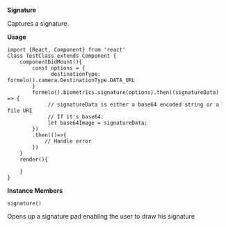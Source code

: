 **Signature**

Captures a signature.

**Usage**
    
    import {React, Component} from 'react'
    Class TestClass extends Component {
        componentDidMount(){
            const options = {
                  destinationType: formelo().camera.DestinationType.DATA_URL
            }
            formelo().biometrics.signature(options).then((signatureData) => {
                 // signatureData is either a base64 encoded string or a file URI
                 // If it's base64:
                 let base64Image = signatureData;
            })
            .then(()=>{
                // Handle error
            })
        }
        render(){
            
        }
    }


**Instance Members**

    signature()
Opens up a signature pad enabling the user to draw his signature


